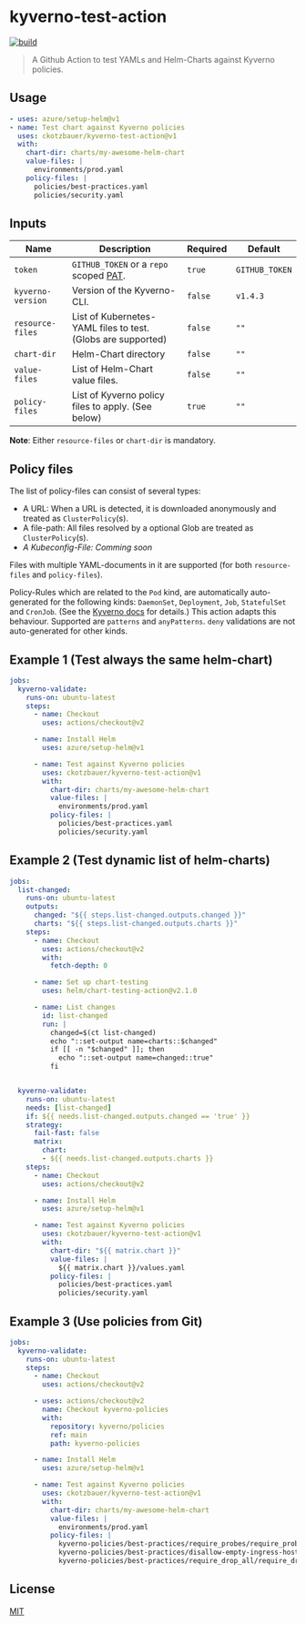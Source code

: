 # kyverno-test-action

[![build](https://github.com/ckotzbauer/kyverno-test-action/actions/workflows/main.yml/badge.svg)](https://github.com/ckotzbauer/kyverno-test-action/actions/workflows/main.yml)

> A Github Action to test YAMLs and Helm-Charts against Kyverno policies.

## Usage

```yaml
- uses: azure/setup-helm@v1
- name: Test chart against Kyverno policies
  uses: ckotzbauer/kyverno-test-action@v1
  with:
    chart-dir: charts/my-awesome-helm-chart
    value-files: |
      environments/prod.yaml
    policy-files: |
      policies/best-practices.yaml
      policies/security.yaml
```

## Inputs

| Name | Description | Required | Default |
| --- | --- | --- | --- |
| `token` | `GITHUB_TOKEN` or a `repo` scoped [PAT](https://docs.github.com/en/github/authenticating-to-github/creating-a-personal-access-token). | `true` | `GITHUB_TOKEN` |
| `kyverno-version` | Version of the Kyverno-CLI. | `false` | `v1.4.3` |
| `resource-files` | List of Kubernetes-YAML files to test. (Globs are supported) | `false` | `""` |
| `chart-dir` | Helm-Chart directory | `false` | `""` |
| `value-files` | List of Helm-Chart value files. | `false` | `""` |
| `policy-files` | List of Kyverno policy files to apply. (See below) | `true` | `""` |

**Note**: Either `resource-files` or `chart-dir` is mandatory.

## Policy files

The list of policy-files can consist of several types:
- A URL: When a URL is detected, it is downloaded anonymously and treated as `ClusterPolicy`(s).
- A file-path: All files resolved by a optional Glob are treated as `ClusterPolicy`(s).
- *A Kubeconfig-File: Comming soon*

Files with multiple YAML-documents in it are supported (for both `resource-files` and `policy-files`).

Policy-Rules which are related to the `Pod` kind, are automatically auto-generated for the following kinds: 
`DaemonSet`, `Deployment`, `Job`, `StatefulSet` and `CronJob`. (See the [Kyverno docs](https://kyverno.io/docs/writing-policies/autogen/) for details.)
This action adapts this behaviour. Supported are `patterns` and `anyPatterns`. `deny` validations are not auto-generated for other kinds.


## Example 1 (Test always the same helm-chart)

```yaml
jobs:
  kyverno-validate:
    runs-on: ubuntu-latest
    steps:
      - name: Checkout
        uses: actions/checkout@v2

      - name: Install Helm
        uses: azure/setup-helm@v1

      - name: Test against Kyverno policies
        uses: ckotzbauer/kyverno-test-action@v1
        with:
          chart-dir: charts/my-awesome-helm-chart
          value-files: |
            environments/prod.yaml
          policy-files: |
            policies/best-practices.yaml
            policies/security.yaml
```


## Example 2 (Test dynamic list of helm-charts)

```yaml
jobs:
  list-changed:
    runs-on: ubuntu-latest
    outputs:
      changed: "${{ steps.list-changed.outputs.changed }}"
      charts: "${{ steps.list-changed.outputs.charts }}"
    steps:
      - name: Checkout
        uses: actions/checkout@v2
        with:
          fetch-depth: 0

      - name: Set up chart-testing
        uses: helm/chart-testing-action@v2.1.0

      - name: List changes
        id: list-changed
        run: |
          changed=$(ct list-changed)
          echo "::set-output name=charts::$changed"
          if [[ -n "$changed" ]]; then
            echo "::set-output name=changed::true"
          fi


  kyverno-validate:
    runs-on: ubuntu-latest
    needs: [list-changed]
    if: ${{ needs.list-changed.outputs.changed == 'true' }}
    strategy:
      fail-fast: false
      matrix:
        chart:
        - ${{ needs.list-changed.outputs.charts }}
    steps:
      - name: Checkout
        uses: actions/checkout@v2

      - name: Install Helm
        uses: azure/setup-helm@v1

      - name: Test against Kyverno policies
        uses: ckotzbauer/kyverno-test-action@v1
        with:
          chart-dir: "${{ matrix.chart }}"
          value-files: |
            ${{ matrix.chart }}/values.yaml
          policy-files: |
            policies/best-practices.yaml
            policies/security.yaml
```


## Example 3 (Use policies from Git)

```yaml
jobs:
  kyverno-validate:
    runs-on: ubuntu-latest
    steps:
      - name: Checkout
        uses: actions/checkout@v2

      - uses: actions/checkout@v2
        name: Checkout kyverno-policies
        with:
          repository: kyverno/policies
          ref: main
          path: kyverno-policies

      - name: Install Helm
        uses: azure/setup-helm@v1

      - name: Test against Kyverno policies
        uses: ckotzbauer/kyverno-test-action@v1
        with:
          chart-dir: charts/my-awesome-helm-chart
          value-files: |
            environments/prod.yaml
          policy-files: |
            kyverno-policies/best-practices/require_probes/require_probes.yaml
            kyverno-policies/best-practices/disallow-empty-ingress-host/disallow_empty_ingress_host.yaml
            kyverno-policies/best-practices/require_drop_all/require_drop_all.yaml
```


## License

[MIT](LICENSE)
